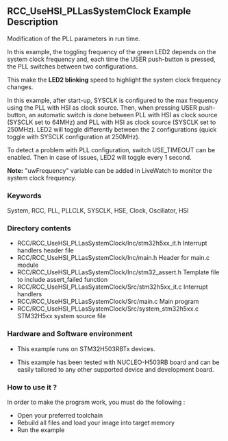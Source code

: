 ## <b>RCC_UseHSI_PLLasSystemClock Example Description</b>

Modification of the PLL parameters in run time.

In this example, the toggling frequency of the green LED2 depends on the system clock
frequency and, each time the USER push-button is pressed, the PLL switches between two configurations.

This make the **LED2 blinking** speed to highlight the system clock frequency changes.

In this example, after start-up, SYSCLK is configured to the max frequency using the PLL with
HSI as clock source.
Then, when pressing USER push-button, an automatic switch is done between PLL with HSI as clock source (SYSCLK
set to 64MHz) and PLL with HSI as clock source (SYSCLK set to 250MHz).
LED2 will toggle differently between the 2 configurations (quick toggle with SYSCLK configuration at 250MHz).

To detect a problem with PLL configuration, switch USE_TIMEOUT can be enabled. Then in case of issues,
LED2 will toggle every 1 second.

**Note:** "uwFrequency" variable can be added in LiveWatch to monitor the system clock frequency.

### <b>Keywords</b>

System, RCC, PLL, PLLCLK, SYSCLK, HSE, Clock, Oscillator, HSI

### <b>Directory contents</b>

  - RCC/RCC_UseHSI_PLLasSystemClock/Inc/stm32h5xx_it.h          Interrupt handlers header file
  - RCC/RCC_UseHSI_PLLasSystemClock/Inc/main.h                  Header for main.c module
  - RCC/RCC_UseHSI_PLLasSystemClock/Inc/stm32_assert.h          Template file to include assert_failed function
  - RCC/RCC_UseHSI_PLLasSystemClock/Src/stm32h5xx_it.c          Interrupt handlers
  - RCC/RCC_UseHSI_PLLasSystemClock/Src/main.c                  Main program
  - RCC/RCC_UseHSI_PLLasSystemClock/Src/system_stm32h5xx.c      STM32H5xx system source file

### <b>Hardware and Software environment</b>

  - This example runs on STM32H503RBTx devices.

  - This example has been tested with NUCLEO-H503RB board and can be
    easily tailored to any other supported device and development board.

### <b>How to use it ?</b>

In order to make the program work, you must do the following :

 - Open your preferred toolchain
 - Rebuild all files and load your image into target memory
 - Run the example

